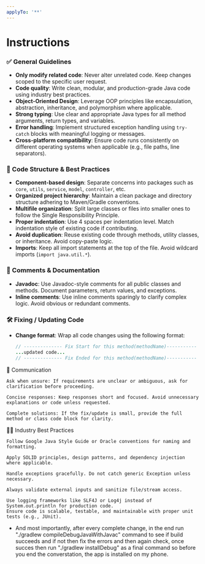 ```yaml
---
applyTo: '**'
---
```


# Instructions

### ✅ General Guidelines
- **Only modify related code**: Never alter unrelated code. Keep changes scoped to the specific user request.
- **Code quality**: Write clean, modular, and production-grade Java code using industry best practices.
- **Object-Oriented Design**: Leverage OOP principles like encapsulation, abstraction, inheritance, and polymorphism where applicable.
- **Strong typing**: Use clear and appropriate Java types for all method arguments, return types, and variables.
- **Error handling**: Implement structured exception handling using `try-catch` blocks with meaningful logging or messages.
- **Cross-platform compatibility**: Ensure code runs consistently on different operating systems when applicable (e.g., file paths, line separators).

### 🧱 Code Structure & Best Practices
- **Component-based design**: Separate concerns into packages such as `core`, `utils`, `service`, `model`, `controller`, etc.
- **Organized project hierarchy**: Maintain a clean package and directory structure adhering to Maven/Gradle conventions.
- **Multifile organization**: Split large classes or files into smaller ones to follow the Single Responsibility Principle.
- **Proper indentation**: Use 4 spaces per indentation level. Match indentation style of existing code if contributing.
- **Avoid duplication**: Reuse existing code through methods, utility classes, or inheritance. Avoid copy-paste logic.
- **Imports**: Keep all import statements at the top of the file. Avoid wildcard imports (`import java.util.*`).

### 📃 Comments & Documentation
- **Javadoc**: Use Javadoc-style comments for all public classes and methods. Document parameters, return values, and exceptions.
- **Inline comments**: Use inline comments sparingly to clarify complex logic. Avoid obvious or redundant comments.

### 🛠️ Fixing / Updating Code
- **Change format**: Wrap all code changes using the following format:
  ```java
  // -------------- Fix Start for this method(methodName)-----------
  ...updated code...
  // -------------- Fix Ended for this method(methodName)-----------
  ```
  
🧠 Communication

    Ask when unsure: If requirements are unclear or ambiguous, ask for clarification before proceeding.

    Concise responses: Keep responses short and focused. Avoid unnecessary explanations or code unless requested.

    Complete solutions: If the fix/update is small, provide the full method or class code block for clarity.

🧑‍💻 Industry Best Practices

    Follow Google Java Style Guide or Oracle conventions for naming and formatting.

    Apply SOLID principles, design patterns, and dependency injection where applicable.

    Handle exceptions gracefully. Do not catch generic Exception unless necessary.

    Always validate external inputs and sanitize file/stream access.

    Use logging frameworks like SLF4J or Log4j instead of System.out.println for production code.
    Ensure code is scalable, testable, and maintainable with proper unit tests (e.g., JUnit).

- And most importantly, after every complete change, in the end run "./gradlew compileDebugJavaWithJavac" command to see if build succeeds and if not then fix the errors and then again check, once succes then run "./gradlew installDebug" as a final command so before you end the converstation, the app is installed on my phone.